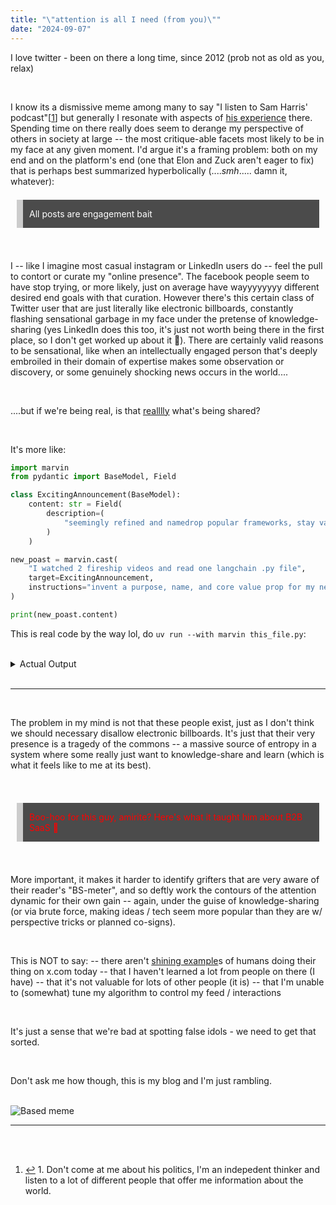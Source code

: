 ```yaml
---
title: "\"attention is all I need (from you)\""
date: "2024-09-07"
---
```


I love twitter - been on there a long time, since 2012 (prob not as old as you, relax)

<br>

I know its a dismissive meme among many to say "I listen to Sam Harris' podcast"[<a href="#fn1" id="fnref1">1</a>] but generally I resonate with aspects of [his experience](https://www.youtube.com/watch?v=hAqifI_Eq9M) there. Spending time on there really does seem to derange my perspective of others in society at large -- the most critique-able facets most likely to be in my face at any given moment. I'd argue it's a framing problem: both on my end and on the platform's end (one that Elon and Zuck aren't eager to fix) that is perhaps best summarized hyperbolically (...._smh_..... damn it, whatever):


<blockquote style="background: rgba(0, 0, 0, 0.7); border-left: 10px solid #ccc; margin: 1.5em 10px; padding: 1em 10px; color: #fff;">
  <p style="display: inline-block; margin: 0;">All posts are engagement bait</p>
</blockquote>


<br>

I -- like I imagine most casual instagram or LinkedIn users do -- feel the pull to contort or curate my "online presence". The facebook people seem to have stop trying, or more likely, just on average have wayyyyyyyy different desired end goals with that curation. However there's this certain class of Twitter user that are just literally like electronic billboards, constantly flashing sensational garbage in my face under the pretense of knowledge-sharing (yes LinkedIn does this too, it's just not worth being there in the first place, so I don't get worked up about it 🙂). There are certainly valid reasons to be sensational, like when an intellectually engaged person that's deeply embroiled in their domain of expertise makes some observation or discovery, or some genuinely shocking news occurs in the world....

<br>

....but if we're being real, is that [realllly](https://youtu.be/uZfhmX-8gdw?si=xS43cs03G-tzPu2M&t=50) what's being shared?

<br>

It's more like:

```python
import marvin
from pydantic import BaseModel, Field

class ExcitingAnnouncement(BaseModel):
    content: str = Field(
        description=(
            "seemingly refined and namedrop popular frameworks, stay vague on design"
        )
    )

new_poast = marvin.cast(
    "I watched 2 fireship videos and read one langchain .py file",
    target=ExcitingAnnouncement,
    instructions="invent a purpose, name, and core value prop for my new AI product"
)

print(new_poast.content)
```

This is real code by the way lol, do `uv run --with marvin this_file.py`:

<br>

<details>
    <summary>Actual Output</summary>
        <div style="background-color: #2b2b2b; color: #f8f8f2; padding: 15px; border-radius: 5px; font-family: 'Courier New', monospace;">
        Introducing PyroChain, the next evolution in AI-driven automation. Inspired by the cutting-edge insights from industry leaders and the robust capabilities of LangChain, PyroChain is designed to revolutionize the way developers integrate AI into their workflows. Leveraging the power of popular frameworks like TensorFlow and PyTorch, PyroChain offers unparalleled flexibility and efficiency. Whether you're building complex machine learning models or automating mundane tasks, PyroChain's intuitive interface and powerful backend ensure you stay ahead of the curve. Join the future of AI development with PyroChain and experience the seamless fusion of innovation and practicality.
        </div>
</details>


<br>


<hr>

<br>

The problem in my mind is not that these people exist, just as I don't think we should necessary disallow electronic billboards. It's just that their very presence is a tragedy of the commons -- a massive source of entropy in a system where some really just want to knowledge-share and learn (which is what it feels like to me at its best).

<br>

<blockquote style="background: rgba(0, 0, 0, 0.7); border-left: 10px solid #ccc; margin: 1.5em 10px; padding: 1em 10px; color: #fff;">
    <p style="display: inline-block; margin: 0;">
        <span style="color: #ff0000;">Boo-hoo for this guy, amirite? Here's what it taught him about B2B SaaS 🧵</span>
    </p>
</blockquote>

<br>

More important, it makes it harder to identify grifters that are very aware of their reader's "BS-meter", and so deftly work the contours of the attention dynamic for their own gain -- again, under the guise of knowledge-sharing (or via brute force, making ideas / tech seem more popular than they are w/ perspective tricks or planned co-signs).


<br>

This is NOT to say:
-- there aren't [shining example](https://x.com/burntsushi5)s of humans doing their thing on x.com today
-- that I haven't learned a lot from people on there (I have)
-- that it's not valuable for lots of other people (it is)
-- that I'm unable to (somewhat) tune my algorithm to control my feed / interactions

<br>

It's just a sense that we're bad at spotting false idols - we need to get that sorted.


<br>

Don't ask me how though, this is my blog and I'm just rambling.

<br>

<img src="/assets/images/based.png" alt="Based meme" />

<br>


<hr>

<br>


<br>

<footer>
  <ol>
    <li id="fn1">
      <a href="#fnref1" title="Jump back to footnote 1 in the text.">↩</a>
1. Don't come at me about his politics, I'm an indepedent thinker and listen to a lot of different people that offer me information about the world.
    </li>
  </ol>
</footer>